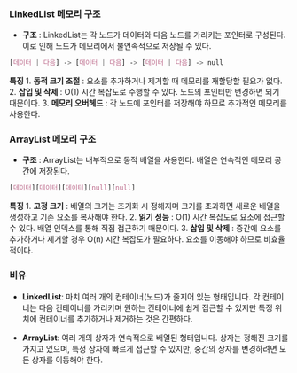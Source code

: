 ### LinkedList 메모리 구조
- **구조** : LinkedList는 각 노드가 데이터와 다음 노드를 가리키는 포인터로 구성된다. 이로 인해 노드가 메모리에서 불연속적으로 저장될 수 있다.
``` css
[데이터 | 다음] -> [데이터 | 다음] -> [데이터 | 다음] -> null
```
**특징** 
    1. **동적 크기 조절** : 요소를 추가하거나 제거할 때 메모리를 재할당할 필요가 없다.
    2. **삽입 및 삭제** : O(1) 시간 복잡도로 수행할 수 있다. 노드의 포인터만 변경하면 되기 때문이다.
    3. **메모리 오버헤드** : 각 노드에 포인터를 저장해야 하므로 추가적인 메모리를 사용한다.

### ArrayList 메모리 구조
- **구조** : ArrayList는 내부적으로 동적 배열을 사용한다. 배열은 연속적인 메모리 공간에 저장된다.
``` css
[데이터][데이터][데이터][null][null]
```
 **특징** 
    1. **고정 크기** : 배열의 크기는 초기화 시 정해지며 크기를 초과하면 새로운 배열을 생성하고 기존 요소를 복사해야 한다.
    2. **읽기 성능** : O(1) 시간 복잡도로 요소에 접근할 수 있다. 배열 인덱스를 통해 직접 접근하기 때문이다.
    3. **삽입 및 삭제** : 중간에 요소를 추가하거나 제거할 경우 O(n) 시간 복잡도가 필요하다. 요소를 이동해야 하므로 비효율적이다.

### 비유
- **LinkedList**: 마치 여러 개의 컨테이너(노드)가 줄지어 있는 형태입니다. 각 컨테이너는 다음 컨테이너를 가리키며 원하는 컨테이너에 쉽게 접근할 수 있지만  특정 위치에 컨테이너를 추가하거나 제거하는 것은 간편하다.
    
- **ArrayList**: 여러 개의 상자가 연속적으로 배열된 형태입니다. 상자는 정해진 크기를 가지고 있으며, 특정 상자에 빠르게 접근할 수 있지만, 중간의 상자를 변경하려면 모든 상자를 이동해야 한다.